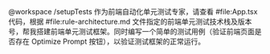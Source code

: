 @workspace /setupTests 作为前端自动化单元测试专家，请查看 #file:App.tsx  代码，根据 #file:rule-architecture.md  文件指定的前端单元测试技术栈及版本号，帮我搭建前端单元测试框架。同时编写一个简单的测试用例（验证前端页面是否存在 Optimize Prompt 按钮），以验证测试框架的正常运行。